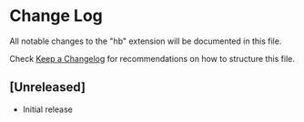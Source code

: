 # Change Log

All notable changes to the "hb" extension will be documented in this file.

Check [Keep a Changelog](http://keepachangelog.com/) for recommendations on how to structure this file.

## [Unreleased]

- Initial release